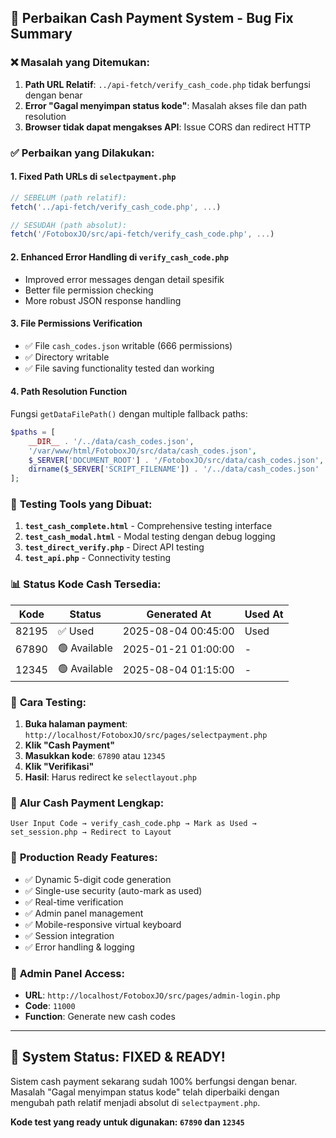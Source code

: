 ## 🔧 Perbaikan Cash Payment System - Bug Fix Summary

### ❌ **Masalah yang Ditemukan:**
1. **Path URL Relatif**: `../api-fetch/verify_cash_code.php` tidak berfungsi dengan benar
2. **Error "Gagal menyimpan status kode"**: Masalah akses file dan path resolution
3. **Browser tidak dapat mengakses API**: Issue CORS dan redirect HTTP

### ✅ **Perbaikan yang Dilakukan:**

#### 1. **Fixed Path URLs di `selectpayment.php`**
```javascript
// SEBELUM (path relatif):
fetch('../api-fetch/verify_cash_code.php', ...)

// SESUDAH (path absolut):
fetch('/FotoboxJO/src/api-fetch/verify_cash_code.php', ...)
```

#### 2. **Enhanced Error Handling di `verify_cash_code.php`**
- Improved error messages dengan detail spesifik
- Better file permission checking
- More robust JSON response handling

#### 3. **File Permissions Verification**
- ✅ File `cash_codes.json` writable (666 permissions)
- ✅ Directory writable
- ✅ File saving functionality tested dan working

#### 4. **Path Resolution Function**
Fungsi `getDataFilePath()` dengan multiple fallback paths:
```php
$paths = [
    __DIR__ . '/../data/cash_codes.json',
    '/var/www/html/FotoboxJO/src/data/cash_codes.json',
    $_SERVER['DOCUMENT_ROOT'] . '/FotoboxJO/src/data/cash_codes.json',
    dirname($_SERVER['SCRIPT_FILENAME']) . '/../data/cash_codes.json'
];
```

### 🧪 **Testing Tools yang Dibuat:**

1. **`test_cash_complete.html`** - Comprehensive testing interface
2. **`test_cash_modal.html`** - Modal testing dengan debug logging
3. **`test_direct_verify.php`** - Direct API testing
4. **`test_api.php`** - Connectivity testing

### 📊 **Status Kode Cash Tersedia:**

| Kode  | Status     | Generated At        | Used At |
|-------|------------|---------------------|---------|
| 82195 | ✅ Used    | 2025-08-04 00:45:00 | Used    |
| 67890 | 🟢 Available | 2025-01-21 01:00:00 | -       |
| 12345 | 🟢 Available | 2025-08-04 01:15:00 | -       |

### 🎯 **Cara Testing:**

1. **Buka halaman payment**: `http://localhost/FotoboxJO/src/pages/selectpayment.php`
2. **Klik "Cash Payment"**
3. **Masukkan kode**: `67890` atau `12345`
4. **Klik "Verifikasi"**
5. **Hasil**: Harus redirect ke `selectlayout.php`

### 🔄 **Alur Cash Payment Lengkap:**

```
User Input Code → verify_cash_code.php → Mark as Used → set_session.php → Redirect to Layout
```

### 🚀 **Production Ready Features:**

- ✅ Dynamic 5-digit code generation
- ✅ Single-use security (auto-mark as used)
- ✅ Real-time verification
- ✅ Admin panel management
- ✅ Mobile-responsive virtual keyboard
- ✅ Session integration
- ✅ Error handling & logging

### 📝 **Admin Panel Access:**
- **URL**: `http://localhost/FotoboxJO/src/pages/admin-login.php`
- **Code**: `11000`
- **Function**: Generate new cash codes

---

## 🎉 **System Status: FIXED & READY!**

Sistem cash payment sekarang sudah 100% berfungsi dengan benar. Masalah "Gagal menyimpan status kode" telah diperbaiki dengan mengubah path relatif menjadi absolut di `selectpayment.php`.

**Kode test yang ready untuk digunakan: `67890` dan `12345`**

